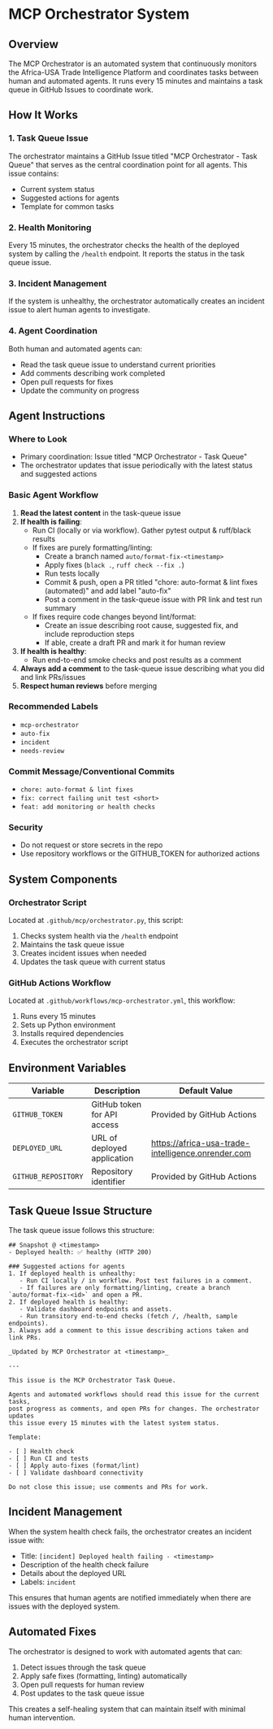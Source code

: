 # MCP Orchestrator System

## Overview
The MCP Orchestrator is an automated system that continuously monitors the Africa-USA Trade Intelligence Platform and coordinates tasks between human and automated agents. It runs every 15 minutes and maintains a task queue in GitHub Issues to coordinate work.

## How It Works

### 1. Task Queue Issue
The orchestrator maintains a GitHub Issue titled "MCP Orchestrator - Task Queue" that serves as the central coordination point for all agents. This issue contains:
- Current system status
- Suggested actions for agents
- Template for common tasks

### 2. Health Monitoring
Every 15 minutes, the orchestrator checks the health of the deployed system by calling the `/health` endpoint. It reports the status in the task queue issue.

### 3. Incident Management
If the system is unhealthy, the orchestrator automatically creates an incident issue to alert human agents to investigate.

### 4. Agent Coordination
Both human and automated agents can:
- Read the task queue issue to understand current priorities
- Add comments describing work completed
- Open pull requests for fixes
- Update the community on progress

## Agent Instructions

### Where to Look
- Primary coordination: Issue titled "MCP Orchestrator - Task Queue"
- The orchestrator updates that issue periodically with the latest status and suggested actions

### Basic Agent Workflow

1. **Read the latest content** in the task-queue issue
2. **If health is failing**:
   - Run CI (locally or via workflow). Gather pytest output & ruff/black results
   - If fixes are purely formatting/linting:
     - Create a branch named `auto/format-fix-<timestamp>`
     - Apply fixes (`black .`, `ruff check --fix .`)
     - Run tests locally
     - Commit & push, open a PR titled "chore: auto-format & lint fixes (automated)" and add label "auto-fix"
     - Post a comment in the task-queue issue with PR link and test run summary
   - If fixes require code changes beyond lint/format:
     - Create an issue describing root cause, suggested fix, and include reproduction steps
     - If able, create a draft PR and mark it for human review
3. **If health is healthy**:
   - Run end-to-end smoke checks and post results as a comment
4. **Always add a comment** to the task-queue issue describing what you did and link PRs/issues
5. **Respect human reviews** before merging

### Recommended Labels
- `mcp-orchestrator`
- `auto-fix`
- `incident`
- `needs-review`

### Commit Message/Conventional Commits
- `chore: auto-format & lint fixes`
- `fix: correct failing unit test <short>`
- `feat: add monitoring or health checks`

### Security
- Do not request or store secrets in the repo
- Use repository workflows or the GITHUB_TOKEN for authorized actions

## System Components

### Orchestrator Script
Located at `.github/mcp/orchestrator.py`, this script:
1. Checks system health via the `/health` endpoint
2. Maintains the task queue issue
3. Creates incident issues when needed
4. Updates the task queue with current status

### GitHub Actions Workflow
Located at `.github/workflows/mcp-orchestrator.yml`, this workflow:
1. Runs every 15 minutes
2. Sets up Python environment
3. Installs required dependencies
4. Executes the orchestrator script

## Environment Variables

| Variable | Description | Default Value |
|----------|-------------|---------------|
| `GITHUB_TOKEN` | GitHub token for API access | Provided by GitHub Actions |
| `DEPLOYED_URL` | URL of deployed application | https://africa-usa-trade-intelligence.onrender.com |
| `GITHUB_REPOSITORY` | Repository identifier | Provided by GitHub Actions |

## Task Queue Issue Structure

The task queue issue follows this structure:

```
## Snapshot @ <timestamp>
- Deployed health: ✅ healthy (HTTP 200)

### Suggested actions for agents
1. If deployed health is unhealthy:
   - Run CI locally / in workflow. Post test failures in a comment.
   - If failures are only formatting/linting, create a branch `auto/format-fix-<id>` and open a PR.
2. If deployed health is healthy:
   - Validate dashboard endpoints and assets.
   - Run transitory end-to-end checks (fetch /, /health, sample endpoints).
3. Always add a comment to this issue describing actions taken and link PRs.

_Updated by MCP Orchestrator at <timestamp>_

---

This issue is the MCP Orchestrator Task Queue.

Agents and automated workflows should read this issue for the current tasks, 
post progress as comments, and open PRs for changes. The orchestrator updates 
this issue every 15 minutes with the latest system status.

Template:

- [ ] Health check
- [ ] Run CI and tests
- [ ] Apply auto-fixes (format/lint)
- [ ] Validate dashboard connectivity

Do not close this issue; use comments and PRs for work.
```

## Incident Management

When the system health check fails, the orchestrator creates an incident issue with:
- Title: `[incident] Deployed health failing - <timestamp>`
- Description of the health check failure
- Details about the deployed URL
- Labels: `incident`

This ensures that human agents are notified immediately when there are issues with the deployed system.

## Automated Fixes

The orchestrator is designed to work with automated agents that can:
1. Detect issues through the task queue
2. Apply safe fixes (formatting, linting) automatically
3. Open pull requests for human review
4. Post updates to the task queue issue

This creates a self-healing system that can maintain itself with minimal human intervention.